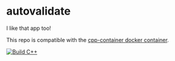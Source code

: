 # autovalidate

I like that app too!

This repo is compatible with the [cpp-container docker container](https://github.com/ChicoState/cpp-container).

[![Build C++](https://github.com/nickpanaccione/autovalidate/actions/workflows/build.yml/badge.svg)](https://github.com/nickpanaccione/autovalidate/actions/workflows/build.yml)
